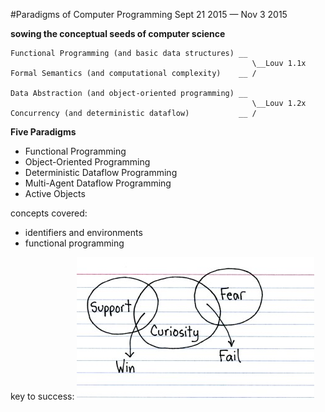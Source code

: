 #Paradigms of Computer Programming
Sept 21 2015 &mdash; Nov 3 2015

**sowing the conceptual seeds of computer science**

```
Functional Programming (and basic data structures) __
                                                      \__Louv 1.1x
Formal Semantics (and computational complexity)    __ /

Data Abstraction (and object-oriented programming) __
                                                      \__Louv 1.2x
Concurrency (and deterministic dataflow)           __ /
```

**Five Paradigms**
+ Functional Programming
+ Object-Oriented Programming
+ Deterministic Dataflow Programming
+ Multi-Agent Dataflow Programming
+ Active Objects

concepts covered:
+ identifiers and environments
+ functional programming

key to success:
![success is support plus curiosity](images/support.jpg 'fearless in the face of complexity')
